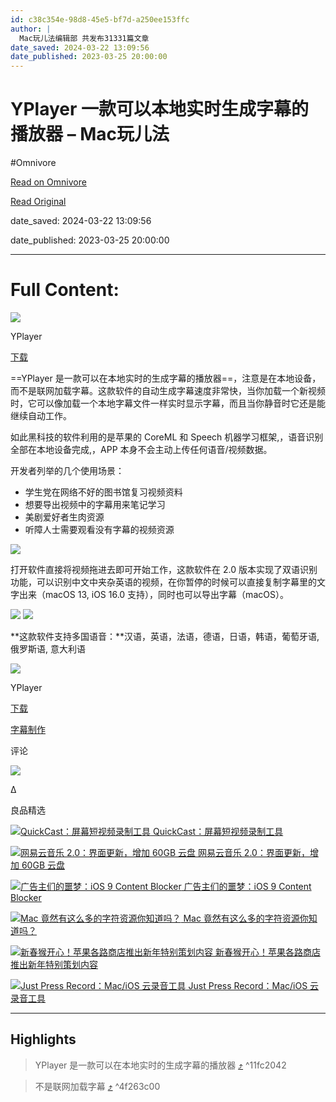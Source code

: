 ```yaml
---
id: c38c354e-98d8-45e5-bf7d-a250ee153ffc
author: |
  Mac玩儿法编辑部 共发布31331篇文章
date_saved: 2024-03-22 13:09:56
date_published: 2023-03-25 20:00:00
---
```


# YPlayer 一款可以本地实时生成字幕的播放器 – Mac玩儿法
#Omnivore

[Read on Omnivore](https://omnivore.app/me/https-www-waerfa-com-yplayer-review-18e6723ef94)

[Read Original](https://www.waerfa.com/yplayer-review)

date_saved: 2024-03-22 13:09:56

date_published: 2023-03-25 20:00:00

--- 

# Full Content: 

![](https://proxy-prod.omnivore-image-cache.app/256x256,sR4qZv_7R9RtmduecdxKXlpyxgMWO4ALWZoTdwkpkqJo/https://www.waerfa.com/wp-content/uploads/2023/03/YPlayer-logo.png) 

YPlayer

[下载](https://www.waerfa.com/yplayer) 

==YPlayer 是一款可以在本地实时的生成字幕的播放器==，注意是在本地设备，而不是联网加载字幕。这款软件的自动生成字幕速度非常快，当你加载一个新视频时，它可以像加载一个本地字幕文件一样实时显示字幕，而且当你静音时它还是能继续自动工作。

如此黑科技的软件利用的是苹果的 CoreML 和 Speech 机器学习框架,，语音识别全部在本地设备完成,，APP 本身不会主动上传任何语音/视频数据。

开发者列举的几个使用场景：

* 学生党在网络不好的图书馆复习视频资料
* 想要导出视频中的字幕用来笔记学习
* 美剧爱好者生肉资源
* 听障人士需要观看没有字幕的视频资源

![](https://proxy-prod.omnivore-image-cache.app/2024x1124,sU9k_jgiokSAHhKQW7eKhxnm8czesUnCIzWUZONLtnX0/https://www.waerfa.com/wp-content/uploads/2023/03/YPlayer-UI.jpg)

打开软件直接将视频拖进去即可开始工作，这款软件在 2.0 版本实现了双语识别功能，可以识别中文中夹杂英语的视频，在你暂停的时候可以直接复制字幕里的文字出来（macOS 13, iOS 16.0 支持），同时也可以导出字幕（macOS）。

![](https://proxy-prod.omnivore-image-cache.app/2024x1124,sNcmkrqmI3CLXM4mLxyxILX1a88DMVv4QzdSK3D6XzbY/https://www.waerfa.com/wp-content/uploads/2023/03/YPlayer-CHN-sub.jpg) ![](https://proxy-prod.omnivore-image-cache.app/2024x1124,sUnxocUm-5NV7py9OJGYSbq7iblfMVoaccnWSad0eTX4/https://www.waerfa.com/wp-content/uploads/2023/03/YPlayer-ENG-sub.jpg) 

**这款软件支持多国语音：**汉语，英语，法语，德语，日语，韩语，葡萄牙语,俄罗斯语, 意大利语

![](https://proxy-prod.omnivore-image-cache.app/256x256,sR4qZv_7R9RtmduecdxKXlpyxgMWO4ALWZoTdwkpkqJo/https://www.waerfa.com/wp-content/uploads/2023/03/YPlayer-logo.png) 

YPlayer

[下载](https://www.waerfa.com/yplayer) 

[字幕制作](https://www.waerfa.com/?tag=%E5%AD%97%E5%B9%95%E5%88%B6%E4%BD%9C) 

评论 

![](https://proxy-prod.omnivore-image-cache.app/200x200,sS7KJDbpD3oZUqz37hhFR-64L_T2GLxQoV4DGc4YFMb8/https://www.waerfa.com/wp-content/themes/www.waerfa.com/assets/img/avatar.png) 

Δ

良品精选

[ ![QuickCast：屏幕短视频录制工具](https://proxy-prod.omnivore-image-cache.app/260x221,s1okEOjbkB9zInsZwItzqDOw3Vqw5I5jU5VSOk9jhLDA/https://www.waerfa.com/images/2013/08/CfakepathQuickCast2.png) QuickCast：屏幕短视频录制工具 ](https://www.waerfa.com/quickcast) 

[ ![网易云音乐 2.0：界面更新，增加 60GB 云盘](https://proxy-prod.omnivore-image-cache.app/1200x842,syPj0w1JkDvoPMwgZ21BfzU8VqZVGhmP5Bhq6jXk2kPQ/https://www.waerfa.com/images/q325t.jpg) 网易云音乐 2.0：界面更新，增加 60GB 云盘 ](https://www.waerfa.com/wangyiyunyinyue-for-mac-update-2) 

[ ![广告主们的噩梦：iOS 9 Content Blocker](https://proxy-prod.omnivore-image-cache.app/1456x560,sIaedhaHIi_TLBwCvhWJRP5Du8Jws7nhLtR8wbMn3huQ/https://www.waerfa.com/images/2015/09/ios9contentblockerbanner@2x.png) 广告主们的噩梦：iOS 9 Content Blocker ](https://www.waerfa.com/ios-9-content-blocker-review) 

[ ![Mac 竟然有这么多的字符资源你知道吗？](https://proxy-prod.omnivore-image-cache.app/1680x1206,s6oU0eojtZr_-bXl3Mt0icZf1NrFLt-2DS9rKQe3AAbA/https://www.waerfa.com/wp-content/uploads/2021/05/1621430566-macos-extra-symbols.webp) Mac 竟然有这么多的字符资源你知道吗？ ](https://www.waerfa.com/macos-extra-symbols) 

[ ![新春猴开心！苹果各路商店推出新年特别策划内容](https://proxy-prod.omnivore-image-cache.app/1456x560,sSFcezrmeaebtXqd6Q5pcX_UYxg0WgIetpCkWHCNMfmk/https://www.waerfa.com/images/Apple%20Chinese%20New%20Year%20Exclusive%20Speical.png) 新春猴开心！苹果各路商店推出新年特别策划内容 ](https://www.waerfa.com/apple-chinese-new-year-exclusive-speical) 

[ ![Just Press Record：Mac/iOS 云录音工具](https://proxy-prod.omnivore-image-cache.app/1456x560,sm5EuUAHdSrlGltFxd11Z7M1AsEZiKdMPz-1IB6u66TE/https://www.waerfa.com/images/2015/09/jpr/Just%20Press%20Record%20banner.png) Just Press Record：Mac/iOS 云录音工具 ](https://www.waerfa.com/just-press-record) 

---

## Highlights

> YPlayer 是一款可以在本地实时的生成字幕的播放器 [⤴️](https://omnivore.app/me/https-www-waerfa-com-yplayer-review-18e6723ef94#11fc2042-00d7-464c-9787-bae717fe3b8e)  ^11fc2042

> 不是联网加载字幕 [⤴️](https://omnivore.app/me/https-www-waerfa-com-yplayer-review-18e6723ef94#4f263c00-71fa-46a3-b4c9-48b928409e6f)  ^4f263c00

